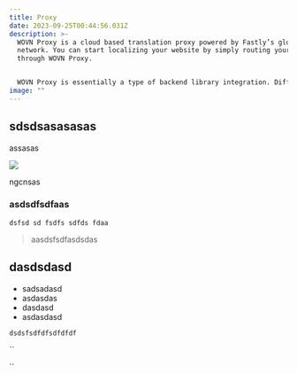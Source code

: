 ```yaml
---
title: Proxy
date: 2023-09-25T00:44:56.031Z
description: >-
  WOVN Proxy is a cloud based translation proxy powered by Fastly’s global
  network. You can start localizing your website by simply routing your traffic
  through WOVN Proxy.


  WOVN Proxy is essentially a type of backend library integration. Different from traditional backends such as WOVN.php and WOVN.rb, WOVN Proxy does not run on the customers’ servers. Instead, WOVN Proxy runs on Fastly’s Compute@Edge (C@E) platform.
image: ""
---
```

## sdsdsasasasas

assasas

![](img/proxy_overview.png)

ngcnsas

### asdsdfsdfaas

```
dsfsd sd fsdfs sdfds fdaa
```

> aasdsfsdfasdsdas

## dasdsdasd

* sadsadasd
* asdasdas
* dasdasd
* asdasdasd



`dsdsfsdfdfsdfdfdf`

``

``